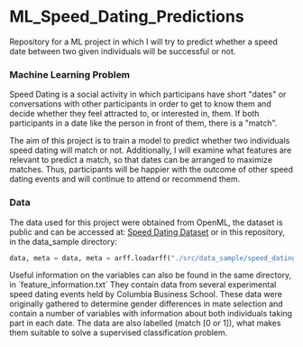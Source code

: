 # **ML_Speed_Dating_Predictions**

Repository for a ML project in which I will try to predict whether a speed date between two given individuals will be successful or not.

### **Machine Learning Problem**

Speed Dating is a social activity in which participans have short "dates" or conversations with other participants in order to get to know them and decide whether they feel attracted to, or interested in, them. If both participants in a date like the person in front of them, there is a "match".

The aim of this project is to train a model to predict whether two individuals speed dating will match or not. Additionally, I will examine what features are relevant to predict a match, so that dates can be arranged to maximize matches. Thus, participants will be happier with the outcome of other speed dating events and will continue to attend or recommend them.

### **Data**

The data used for this project were obtained from OpenML, the dataset is public and can be accessed at: [Speed Dating Dataset](https://www.openml.org/search?type=data&sort=runs&status=active&id=40536) or in this repository, in the data_sample directory:
```python
data, meta = data, meta = arff.loadarff("./src/data_sample/speed_dating.arff")
```
Useful information on the variables can also be found in the same directory, in ´feature_information.txt´
They contain data from several experimental speed dating events held by Columbia Business School. These data were originally gathered to determine gender differences in mate selection and contain a number of variables with information about both individuals taking part in each date. The data are also labelled (match [0 or 1]), what makes them suitable to solve a supervised classification problem.